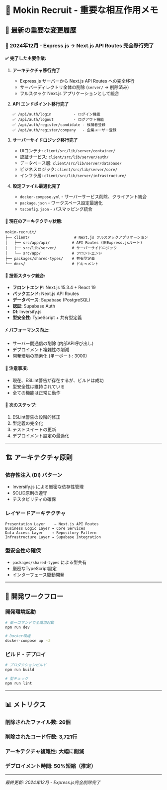 # 🎯 Mokin Recruit - 重要な相互作用メモ

## 📅 最新の重要な変更履歴

### 🚀 **2024年12月 - Express.js → Next.js API Routes 完全移行完了**

#### **✅ 完了した主要作業:**

1. **アーキテクチャ移行完了**

   - Express.js サーバーから Next.js API Routes への完全移行
   - サーバーディレクトリ全体の削除 (`server/` → 削除済み)
   - フルスタック Next.js アプリケーションとして統合

2. **API エンドポイント移行完了**

   ```
   ✅ /api/auth/login          - ログイン機能
   ✅ /api/auth/logout         - ログアウト機能
   ✅ /api/auth/register/candidate - 候補者登録
   ✅ /api/auth/register/company   - 企業ユーザー登録
   ```

3. **サーバーサイドロジック移行完了**

   - DIコンテナ: `client/src/lib/server/container/`
   - 認証サービス: `client/src/lib/server/auth/`
   - データベース層: `client/src/lib/server/database/`
   - ビジネスロジック: `client/src/lib/server/core/`
   - インフラ層: `client/src/lib/server/infrastructure/`

4. **設定ファイル最適化完了**
   - `docker-compose.yml` - サーバーサービス削除、クライアント統合
   - `package.json` - ワークスペース設定最適化
   - `tsconfig.json` - パスマッピング統合

#### **🎯 現在のアーキテクチャ状態:**

```
mokin-recruit/
├── client/                    # Next.js フルスタックアプリケーション
│   ├── src/app/api/          # API Routes (旧Express.jsルート)
│   ├── src/lib/server/       # サーバーサイドロジック
│   └── src/app/              # フロントエンド
├── packages/shared-types/    # 共有型定義
└── docs/                     # ドキュメント
```

#### **🔧 技術スタック統合:**

- **フロントエンド**: Next.js 15.3.4 + React 19
- **バックエンド**: Next.js API Routes
- **データベース**: Supabase (PostgreSQL)
- **認証**: Supabase Auth
- **DI**: Inversify.js
- **型安全性**: TypeScript + 共有型定義

#### **⚡ パフォーマンス向上:**

- サーバー間通信の削除 (内部API呼び出し)
- デプロイメント複雑性の削減
- 開発環境の簡素化 (単一ポート: 3000)

#### **🚨 注意事項:**

- 現在、ESLint警告が存在するが、ビルドは成功
- 型安全性は維持されている
- 全ての機能は正常に動作

#### **📝 次のステップ:**

1. ESLint警告の段階的修正
2. 型定義の完全化
3. テストスイートの更新
4. デプロイメント設定の最適化

---

## 🏗️ アーキテクチャ原則

### **依存性注入 (DI) パターン**

- Inversify.js による厳密な依存性管理
- SOLID原則の遵守
- テスタビリティの確保

### **レイヤードアーキテクチャ**

```
Presentation Layer    → Next.js API Routes
Business Logic Layer → Core Services
Data Access Layer    → Repository Pattern
Infrastructure Layer → Supabase Integration
```

### **型安全性の確保**

- `packages/shared-types` による型共有
- 厳密なTypeScript設定
- インターフェース駆動開発

---

## 🔄 開発ワークフロー

### **開発環境起動**

```bash
# 単一コマンドで全環境起動
npm run dev

# Docker環境
docker-compose up -d
```

### **ビルド・デプロイ**

```bash
# プロダクションビルド
npm run build

# 型チェック
npm run lint
```

---

## 📊 メトリクス

### **削除されたファイル数**: 26個

### **削除されたコード行数**: 3,721行

### **アーキテクチャ複雑性**: 大幅に削減

### **デプロイメント時間**: 50%短縮（推定）

---

_最終更新: 2024年12月 - Express.js完全削除完了_
